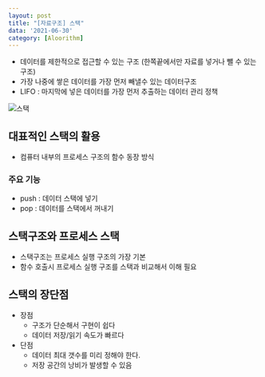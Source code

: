 ```yaml
---
layout: post
title: "[자료구조] 스택"
data: '2021-06-30'
category: [Aloorithm]
---
```


- 데이터를 제한적으로 접근할 수 있는 구조 (한쪽끝에서만 자료를 넣거나 뺄 수 있는 구조)
- 가장 나중에 쌓은 데이터를 가장 먼저 빼낼수 있는 데이터구조
- LIFO : 마지막에 넣은 데이터를 가장 먼저 추출하는 데이터 관리 정책


![스택](https://blog.kakaocdn.net/dn/bcgR9A/btqSX70PCTe/dMSMQoJcZhDpq4sRRpu3A0/img.png)

## 대표적인 스택의 활용

- 컴퓨터 내부의 프로세스 구조의 함수 동장 방식

### 주요 기능 
- push : 데이터 스택에 넣기
- pop : 데이터를 스택에서 꺼내기 

## 스택구조와 프로세스 스택
- 스택구조는 프로세스 실행 구조의 가장 기본 
- 함수 호출시 프로세스 실행 구조를 스택과 비교해서 이해 필요 


## 스택의 장단점
- 장점 
  - 구조가 단순해서 구현이 쉽다
  - 데이터 저장/읽기 속도가 빠르다
- 단점
  - 데이터 최대 갯수를 미리 정해야 한다.
  - 저장 공간의 낭비가 발생할 수 있음 

